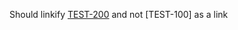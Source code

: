 Should linkify [TEST-200] and not [TEST-100] as a link

[TEST-200]: http://example.com/browse/TEST-200
